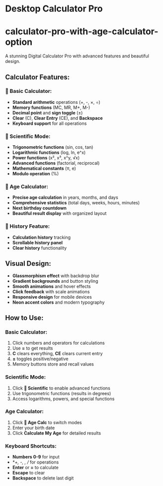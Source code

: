 # Desktop Calculator Pro
# calculator-pro-with-age-calculator-option
A stunning Digital Calculator Pro with advanced features and beautiful design.

## **Calculator Features:**

### **🔢 Basic Calculator:**

- **Standard arithmetic** operations (+, -, ×, ÷)
- **Memory functions** (MC, MR, M+, M-)
- **Decimal point** and **sign toggle** (±)
- **Clear** (C), **Clear Entry** (CE), and **Backspace**
- **Keyboard support** for all operations


### **🔬 Scientific Mode:**

- **Trigonometric functions** (sin, cos, tan)
- **Logarithmic functions** (log, ln, e^x)
- **Power functions** (x², x³, x^y, √x)
- **Advanced functions** (factorial, reciprocal)
- **Mathematical constants** (π, e)
- **Modulo operation** (%)


### **🎂 Age Calculator:**

- **Precise age calculation** in years, months, and days
- **Comprehensive statistics** (total days, weeks, hours, minutes)
- **Next birthday countdown**
- **Beautiful result display** with organized layout


### **📜 History Feature:**

- **Calculation history** tracking
- **Scrollable history panel**
- **Clear history** functionality


## **Visual Design:**

- **Glassmorphism effect** with backdrop blur
- **Gradient backgrounds** and button styling
- **Smooth animations** and hover effects
- **Click feedback** with scale animations
- **Responsive design** for mobile devices
- **Neon accent colors** and modern typography


## **How to Use:**

### **Basic Calculator:**

1. Click numbers and operators for calculations
2. Use **=** to get results
3. **C** clears everything, **CE** clears current entry
4. **±** toggles positive/negative
5. Memory buttons store and recall values


### **Scientific Mode:**

1. Click **🔬 Scientific** to enable advanced functions
2. Use trigonometric functions (results in degrees)
3. Access logarithms, powers, and special functions


### **Age Calculator:**

1. Click **🎂 Age Calc** to switch modes
2. Enter your birth date
3. Click **Calculate My Age** for detailed results


### **Keyboard Shortcuts:**

- **Numbers 0-9** for input
- **+, -, *, /** for operations
- **Enter** or **=** to calculate
- **Escape** to clear
- **Backspace** to delete last digit
